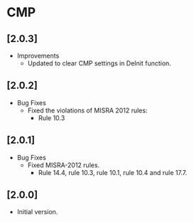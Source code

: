 # CMP

## [2.0.3]

- Improvements
  - Updated to clear CMP settings in DeInit function.

## [2.0.2]

- Bug Fixes
  - Fixed the violations of MISRA 2012 rules:
    - Rule 10.3

## [2.0.1]

- Bug Fixes
  - Fixed MISRA-2012 rules.
    - Rule 14.4, rule 10.3, rule 10.1, rule 10.4 and rule 17.7.

## [2.0.0]

- Initial version.
